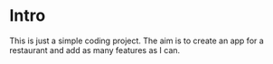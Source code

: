 # Intro
This is just a simple coding project. The aim is to create an app for a restaurant and add as many features as I can.
